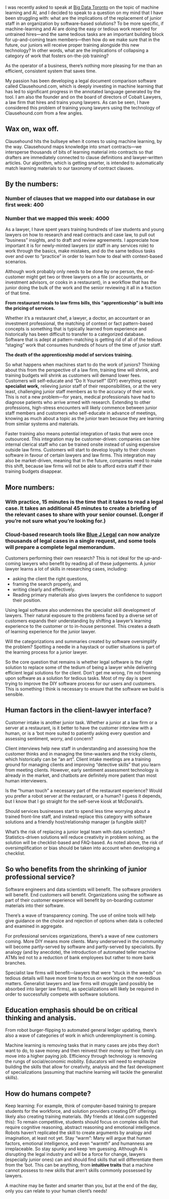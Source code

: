 I was recently asked to speak at [Big Data Toronto][1] on the topic of machine learning and AI, and I decided to speak to a question on my mind that I have been struggling with: what are the implications of the replacement of junior staff in an organization by software-based solutions? To be more specific, if machine-learning and AI are doing the easy or tedious work reserved for untrained hires—and the same tedious tasks are an important building block for up-and-coming team members—then how do we make sure that in the future, our juniors will receive proper training alongside this new technology? In other words, what are the implications of collapsing a category of work that fosters on-the-job training?

As the operator of a business, there’s nothing more pleasing for me than an efficient, consistent system that saves time.

My passion has been developing a legal document comparison software called Clausehound.com, which is deeply investing in machine learning that has led to significant progress in the annotated language generated by the tool. I am also the founder and on the board of directors of Cobalt Lawyers, a law firm that hires and trains young lawyers. As can be seen, I have considered this problem of training young lawyers using the technology of Clausehound.com from a few angles.

## Wax on, wax off.

Clausehound hits the bullseye when it comes to using machine learning, by the way. Clausehound maps knowledge into smart contracts—we intersperse thousands of bits of learning material into contracts so that drafters are immediately connected to clause definitions and lawyer-written articles. Our algorithm, which is getting smarter, is intended to automatically match learning materials to our taxonomy of contract clauses.

## By the numbers:
### Number of clauses that we mapped into our database in our first week: 400

### Number that we mapped this week: 4000

As a lawyer, I have spent years training hundreds of law students and young lawyers on how to research and read contracts and case law, to pull out “business” insights, and to draft and review agreements. I appreciate how important it is for newly-minted lawyers (or staff in any services role) to work through the basics, make mistakes, and do the same tedious tasks over and over to “practice” in order to learn how to deal with context-based scenarios.

Although work probably only needs to be done by one person, the end-customer might get two or three lawyers on a file (or accountants, or investment advisors, or cooks in a restaurant), in a workflow that has the junior doing the bulk of the work and the senior reviewing it all in a fraction of that time.

**From restaurant meals to law firms bills, this “apprenticeship” is built into the pricing of services.**

Whether it’s a restaurant chef, a lawyer, a doctor, an accountant or an investment professional, the matching of context or fact pattern-based concepts is something that is typically learned from experience and historically has been difficult to transfer to a categorized database. Software that is adept at pattern-matching is getting rid of all of the tedious “staging” work that consumes hundreds of hours of the time of junior staff.

**The death of the apprenticeship model of services training.**

So what happens when machines start to do the work of juniors? Thinking about this from the perspective of a law firm, training time will shrink, and training budgets will shrink as customers will demand lower fees. Customers will self-educate and “Do It Yourself” (DIY) everything except **specialist work,** relieving junior staff of their responsibilities, or at the very least, challenging junior staff members as to the accuracy of their work. This is not a new problem—for years, medical professionals have had to diagnose patients who arrive armed with research. Extending to other professions, high-stress encounters will likely commence between junior staff members and customers who self-educate in advance of meetings, knowing as much about a topic as the junior team because they are learning from similar systems and materials.

Faster training also means potential integration of tasks that were once outsourced. This integration may be customer-driven: companies can hire internal clerical staff who can be trained onsite instead of using expensive outside law firms. Customers will start to develop loyalty to their chosen software in favour of certain lawyers and law firms. This integration may also be market-driven, meaning that in the future, companies need to make this shift, because law firms will not be able to afford extra staff if their training budgets disappear.

## More numbers:
### With practice, 15 minutes is the time that it takes to read a legal case. It takes an additional 45 minutes to create a briefing of the relevant cases to share with your senior counsel. (Longer if you’re not sure what you’re looking for.)

### **Cloud-based research tools like [Blue J Legal][2] can now analyze thousands of legal cases in a single request, and some tools will prepare a complete legal memorandum.**
Customers performing their own research? This is not ideal for the up-and-coming lawyers who benefit by reading all of these judgements. A junior lawyer learns a lot of skills in researching cases, including:

* asking the client the right questions,
* framing the search properly, and
* writing clearly and effectively.
* Reading primary materials also gives lawyers the confidence to support their position.

Using legal software also undermines the specialist skill development of lawyers. Their natural exposure to the problems faced by a diverse set of customers expands their understanding by shifting a lawyer’s learning experience to the customer or to in-house personnel. This creates a death of learning experience for the junior lawyer.

Will the categorizations and summaries created by software oversimplify the problem? Spotting a needle in a haystack or outlier situations is part of the learning process for a junior lawyer.

So the core question that remains is whether legal software is the right solution to replace some of the tedium of being a lawyer while delivering efficient legal solutions for the client. Don’t get me wrong, I’m not frowning upon software as a solution for tedious tasks. Most of my day is spent trying to improve the DIY software process for our users and customers. This is something I think is necessary to ensure that the software we build is sensible.

## Human factors in the client-lawyer interface?

Customer intake is another junior task. Whether a junior at a law firm or a server at a restaurant, is it better to have the customer interview with a human, or is a ‘bot more suited to patiently asking every question and assessing sentiment, worry, and concern?

Client interviews help new staff in understanding and assessing how the customer thinks and in managing the time-wasters and the tricky clients, which historically can be “an art”. Client intake meetings are a training ground for managing clients and improving “detective skills” that you learn from meeting clients. However, early sentiment assessment technology is already in the market, and chatbots are definitely more patient than most human interviewers.

Is the “human touch” a necessary part of the restaurant experience? Would you prefer a robot server at the restaurant, or a human? I guess it depends, but I know that I go straight for the self-serve kiosk at McDonald’s.

Should services businesses start to spend less time worrying about a trained front-line staff, and instead replace this category with software solutions and a friendly host/relationship manager (a fungible skill)?

What’s the risk of replacing a junior legal team with data scientists? Statistics-driven solutions will reduce creativity in problem solving, as the solution will be checklist-based and FAQ-based. As noted above, the risk of oversimplification or bias should be taken into account when developing a checklist.

## So who benefits from the shrinking of junior professional service?

Software engineers and data scientists will benefit. The software providers will benefit. End customers will benefit. Organizations using the software as part of their customer experience will benefit by on-boarding customer materials into their software.

There’s a wave of transparency coming. The use of online tools will help give guidance on the choice and rejection of options when data is collected and examined in aggregate.

For professional services organizations, there’s a wave of new customers coming. More DIY means more clients. Many underserved in the community will become partly-served by software and partly-served by specialists. By analogy (and by anecdote), the introduction of automated teller machine ATMs led not to a reduction of bank employees but rather to more bank branches.

Specialist law firms will benefit—lawyers that were “stuck in the weeds” on tedious details will have more time to focus on working on the non-tedious matters. Generalist lawyers and law firms will struggle (and possibly be absorbed into larger law firms), as specializations will likely be required in order to successfully compete with software solutions.

## Education emphasis should be on critical thinking and analysis.

From robot burger-flipping to automated general ledger updating, there’s also a wave of categories of work in which underemployment is coming.

Machine learning is removing tasks that in many cases are jobs they don’t want to do, to save money and then reinvest their money so their family can move into a higher paying job. Efficiency through technology is removing the rungs of social/economic mobility. Educators will need to emphasize building the skills that allow for creativity, analysis and the fast development of specializations (assuming that machine learning will tackle the generalist skills).

## How do humans compete?

Keep learning: For example, think of computer-based training to prepare students for the workforce, and solution providers creating DIY offerings likely also creating training materials.
(My friends at Ideal.com suggested this): To remain competitive, students should focus on complex skills that require cognitive reasoning, abstract reasoning and emotional intelligence. Robots haven’t replicated the skill to create arguments by analogy and imagination, at least not yet.
Stay “warm”: Many will argue that human factors, emotional intelligence, and even “warmth” and humanness are irreplaceable. So stay spunky and keep ‘em guessing.
Although AI is disrupting the legal industry and will be a force for change, lawyers (especially junior ones) can and should find skills that will differentiate them from the ‘bot. This can be anything, from **intuitive traits** that a machine cannot possess to new skills that aren’t skills commonly possessed by lawyers.

A machine may be faster and smarter than you, but at the end of the day, only you can relate to your human client’s needs!

[1]: https://www.bigdata-toronto.com/en "Big Data Toronto"
[2]: https://www.bluej.com/ "Blue J Legal"
